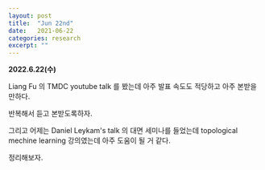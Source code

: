 ```yaml
---
layout: post
title:  "Jun 22nd"
date:   2021-06-22
categories: research
excerpt: ""
---
```


**2022.6.22(수)**

Liang Fu 의 TMDC youtube talk 를 봤는데 아주 발표 속도도 적당하고 아주 본받을만하다. 

반복해서 듣고 본받도록하자. 


그리고 어제는 Daniel Leykam's talk 의 대면 세미나를 들었는데 topological mechine learning 강의였는데 아주 도움이 될 거 같다. 

정리해보자. 


